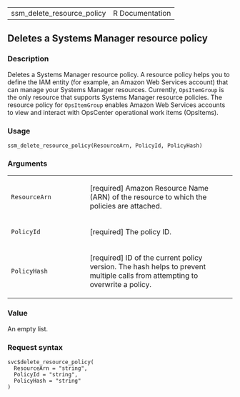 <table style="width: 100%;">
<tbody>
<tr class="odd">
<td>ssm_delete_resource_policy</td>
<td style="text-align: right;">R Documentation</td>
</tr>
</tbody>
</table>

## Deletes a Systems Manager resource policy

### Description

Deletes a Systems Manager resource policy. A resource policy helps you
to define the IAM entity (for example, an Amazon Web Services account)
that can manage your Systems Manager resources. Currently,
`OpsItemGroup` is the only resource that supports Systems Manager
resource policies. The resource policy for `OpsItemGroup` enables Amazon
Web Services accounts to view and interact with OpsCenter operational
work items (OpsItems).

### Usage

    ssm_delete_resource_policy(ResourceArn, PolicyId, PolicyHash)

### Arguments

<table>
<colgroup>
<col style="width: 35%" />
<col style="width: 65%" />
</colgroup>
<tbody>
<tr class="odd">
<td><code
id="ssm_delete_resource_policy_:_ResourceArn">ResourceArn</code></td>
<td><p>[required] Amazon Resource Name (ARN) of the resource to which
the policies are attached.</p></td>
</tr>
<tr class="even">
<td><code
id="ssm_delete_resource_policy_:_PolicyId">PolicyId</code></td>
<td><p>[required] The policy ID.</p></td>
</tr>
<tr class="odd">
<td><code
id="ssm_delete_resource_policy_:_PolicyHash">PolicyHash</code></td>
<td><p>[required] ID of the current policy version. The hash helps to
prevent multiple calls from attempting to overwrite a policy.</p></td>
</tr>
</tbody>
</table>

### Value

An empty list.

### Request syntax

    svc$delete_resource_policy(
      ResourceArn = "string",
      PolicyId = "string",
      PolicyHash = "string"
    )
